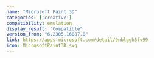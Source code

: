 ```yaml
---
name: "Microsoft Paint 3D"
categories: ['creative']
compatibility: emulation
display_result: "Compatible"
version_from: "6.2305.16087.0"
link: https://apps.microsoft.com/detail/9nblggh5fv99
icon: MicrosoftPaint3D.svg
---
```


